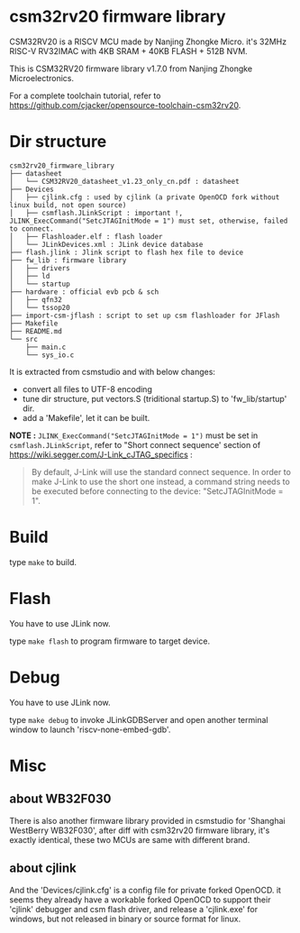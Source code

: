 # csm32rv20 firmware library

CSM32RV20 is a RISCV MCU made by Nanjing Zhongke Micro. it's 32MHz RISC-V RV32IMAC with 4KB SRAM + 40KB FLASH + 512B NVM.

This is CSM32RV20 firmware library v1.7.0 from Nanjing Zhongke Microelectronics.

For a complete toolchain tutorial, refer to https://github.com/cjacker/opensource-toolchain-csm32rv20.

# Dir structure
```
csm32rv20_firmware_library
├── datasheet
│   └── CSM32RV20_datasheet_v1.23_only_cn.pdf : datasheet
├── Devices
│   ├── cjlink.cfg : used by cjlink (a private OpenOCD fork without linux build, not open source)
│   ├── csmflash.JLinkScript : important !, JLINK_ExecCommand("SetcJTAGInitMode = 1") must set, otherwise, failed to connect. 
│   ├── Flashloader.elf : flash loader
│   └── JLinkDevices.xml : JLink device database
├── flash.jlink : Jlink script to flash hex file to device
├── fw_lib : firmware library
│   ├── drivers
│   ├── ld
│   └── startup
├── hardware : official evb pcb & sch
│   ├── qfn32
│   └── tssop20
├── import-csm-jflash : script to set up csm flashloader for JFlash 
├── Makefile
├── README.md
└── src
    ├── main.c
    └── sys_io.c
```

It is extracted from csmstudio and with below changes:

- convert all files to UTF-8 encoding
- tune dir structure, put vectors.S (triditional startup.S) to 'fw_lib/startup' dir.
- add a 'Makefile', let it can be built.

**NOTE :** `JLINK_ExecCommand("SetcJTAGInitMode = 1")` must be set in `csmflash.JLinkScript`, refer to "Short connect sequence' section of https://wiki.segger.com/J-Link_cJTAG_specifics :

> By default, J-Link will use the standard connect sequence. 
> In order to make J-Link to use the short one instead, a command string needs to be executed before connecting to the device: "SetcJTAGInitMode = 1". 

# Build
type `make` to build.

# Flash
You have to use JLink now.

type `make flash` to program firmware to target device.

# Debug
You have to use JLink now.

type `make debug` to invoke JLinkGDBServer and open another terminal window to launch 'riscv-none-embed-gdb'.

# Misc
## about WB32F030
There is also another firmware library provided in csmstudio for 'Shanghai WestBerry WB32F030', after diff with csm32rv20 firmware library, it's exactly identical, these two MCUs are same with different brand.

## about cjlink
And the 'Devices/cjlink.cfg' is a config file for private forked OpenOCD. it seems they already have a workable forked OpenOCD to support their 'cjlink' debugger and csm flash driver, and release a 'cjlink.exe' for windows, but not released in binary or source format for linux.
